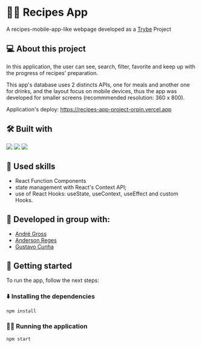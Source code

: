 # 👩‍🍳 Recipes App 
A recipes-mobile-app-like webpage developed as a [Trybe](https://www.betrybe.com/) Project

## 💻 About this project
In this application, the user can see, search, filter, favorite and keep up with the progress of recipes' preparation.

This app's database uses 2 distincts APIs, one for meals and another one for drinks, and the layout focus on mobile devices, thus the app was developed for smaller screens (recommmended resolution: 360 x 800).

Application's deploy: https://recipes-app-project-orpin.vercel.app

## 🛠️ Built with
<a href="https://www.w3.org/TR/CSS/#css" target="_blank" rel="noreferrer"><img src="https://img.shields.io/badge/CSS3-1572B6?style=for-the-badge&logo=css3&logoColor=white" /></a>
<a href="https://developer.mozilla.org/en-US/docs/Web/JavaScript" target="_blank" rel="noreferrer"><img src="https://img.shields.io/badge/JavaScript-F7DF1E?style=for-the-badge&logo=javascript&logoColor=black" /></a>
<a href="https://reactjs.org/docs/getting-started.html" target="_blank" rel="noreferrer"><img src="https://img.shields.io/badge/React-20232A?style=for-the-badge&logo=react&logoColor=61DAFB" /></a>


## 🎯 Used skills
- React Function Components
- state management with React's Context API;
- use of React Hooks: useState, useContext, useEffect and custom Hooks.

## 👥 Developed in group with:
- [André Gross](https://github.com/andreugross)
- [Anderson Reges](https://github.com/Anderson-Reges)
- [Gustavo Cunha](https://github.com/llGustavoCunhall)

## 🏁 Getting started
To run the app, follow the next steps:

### ⬇️ Installing the dependencies
```
npm install
``` 

### 👨‍💻 Running the application
```
npm start
``` 

